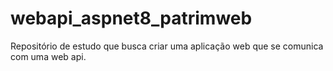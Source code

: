 # webapi_aspnet8_patrimweb
Repositório de estudo que busca criar uma aplicação web que se comunica com uma web api.
